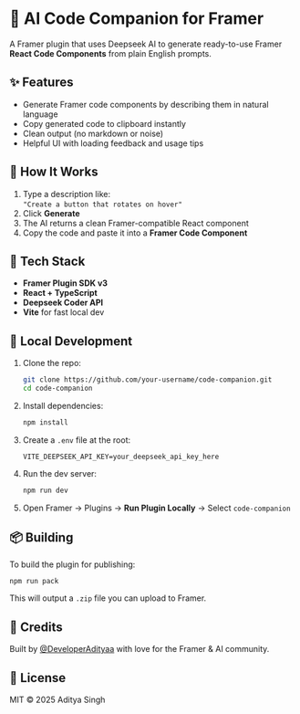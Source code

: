 # 🧠 AI Code Companion for Framer

A Framer plugin that uses Deepseek AI to generate ready-to-use Framer **React Code Components** from plain English prompts.

## ✨ Features

- Generate Framer code components by describing them in natural language
- Copy generated code to clipboard instantly
- Clean output (no markdown or noise)
- Helpful UI with loading feedback and usage tips

## 🚀 How It Works

1. Type a description like:  
   `"Create a button that rotates on hover"`
2. Click **Generate**
3. The AI returns a clean Framer-compatible React component
4. Copy the code and paste it into a **Framer Code Component**

## 🧱 Tech Stack

- **Framer Plugin SDK v3**
- **React + TypeScript**
- **Deepseek Coder API**
- **Vite** for fast local dev

## 🧪 Local Development

1. Clone the repo:
   ```bash
   git clone https://github.com/your-username/code-companion.git
   cd code-companion
   ```

2. Install dependencies:
   ```bash
   npm install
   ```

3. Create a `.env` file at the root:
   ```
   VITE_DEEPSEEK_API_KEY=your_deepseek_api_key_here
   ```

4. Run the dev server:
   ```bash
   npm run dev
   ```

5. Open Framer → Plugins → **Run Plugin Locally** → Select `code-companion`

## 📦 Building

To build the plugin for publishing:

```bash
npm run pack
```

This will output a `.zip` file you can upload to Framer.

## 🧠 Credits

Built by [@DeveloperAdityaa](https://github.com/DeveloperAdityaa) with love for the Framer & AI community.

## 📄 License

MIT © 2025 Aditya Singh